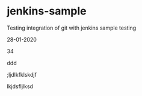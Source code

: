 # jenkins-sample
Testing integration of git with jenkins
sample testing

28-01-2020


34

ddd

;ljdlkfklskdjf

lkjdsfljlksd
